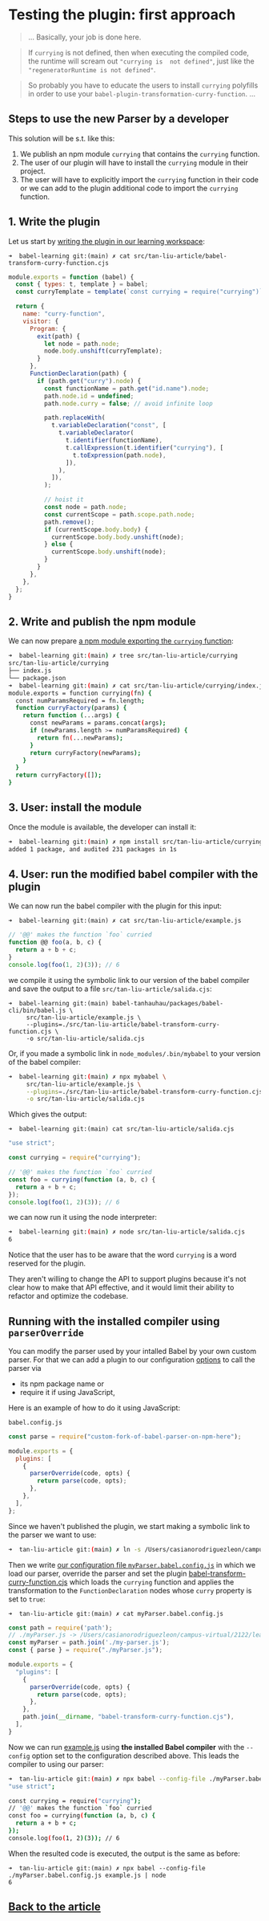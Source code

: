 # Testing the plugin: first approach

> ...
> Basically, your job is done here.

> If `currying` is not defined, then when executing the compiled code, the runtime will scream out `"currying is  not defined"`, just like the `"regeneratorRuntime is not defined"`.

> So probably you have to educate the users to install `currying` polyfills in order to use your `babel-plugin-transformation-curry-function`.
>  ...

## Steps to use the new Parser by a developer

This solution will be s.t. like this:

1. We publish an npm module `currying` that contains the `currying` function.
2. The user of our plugin will have to install the `currying` module in their project.
3. The user will have to explicitly import the `currying` function in their code or we can add to the plugin additional code to import the `currying` function.


## 1. Write the plugin

Let us start by [writing the plugin in our learning workspace](/src/tan-liu-article/babel-transform-curry-function.cjs):

`➜  babel-learning git:(main) ✗ cat src/tan-liu-article/babel-transform-curry-function.cjs`
```js
module.exports = function (babel) {
  const { types: t, template } = babel;
  const curryTemplate = template(`const currying = require("currying")`)();

  return {
    name: "curry-function",
    visitor: {
      Program: {
        exit(path) {
          let node = path.node;
          node.body.unshift(curryTemplate);
        }
      },
      FunctionDeclaration(path) {
        if (path.get("curry").node) { 
          const functionName = path.get("id.name").node;
          path.node.id = undefined;
          path.node.curry = false; // avoid infinite loop

          path.replaceWith(
            t.variableDeclaration("const", [
              t.variableDeclarator(
                t.identifier(functionName),
                t.callExpression(t.identifier("currying"), [ 
                  t.toExpression(path.node),
                ]),
              ), 
            ]),
          );

          // hoist it
          const node = path.node;
          const currentScope = path.scope.path.node;
          path.remove();
          if (currentScope.body.body) {
            currentScope.body.body.unshift(node);
          } else {
            currentScope.body.unshift(node);
          }
        }
      },
    },
  };
}
```

## 2. Write and publish the npm module

We can now prepare [a npm module exporting the `currying` function](/src/tan-liu-article/currying ):

```sh
➜  babel-learning git:(main) ✗ tree src/tan-liu-article/currying 
src/tan-liu-article/currying
├── index.js
└── package.json
➜  babel-learning git:(main) ✗ cat src/tan-liu-article/currying/index.js 
module.exports = function currying(fn) {
  const numParamsRequired = fn.length;
  function curryFactory(params) {
    return function (...args) {
      const newParams = params.concat(args);
      if (newParams.length >= numParamsRequired) {
        return fn(...newParams);
      }
      return curryFactory(newParams);
    }
  }
  return curryFactory([]);
}
```

## 3. User: install the module

Once the module is available, the developer can install it:

```sh
➜  babel-learning git:(main) ✗ npm install src/tan-liu-article/currying
added 1 package, and audited 231 packages in 1s
```

## 4. User: run the modified babel compiler with the plugin

We can now run the babel compiler with the plugin for this input:

`➜  babel-learning git:(main) ✗ cat src/tan-liu-article/example.js`
```js
// '@@' makes the function `foo` curried
function @@ foo(a, b, c) {
  return a + b + c;
}
console.log(foo(1, 2)(3)); // 6
```

we compile it using the symbolic link to our version of the babel compiler and save the output to a file 
`src/tan-liu-article/salida.cjs`:

```
➜  babel-learning git:(main) babel-tanhauhau/packages/babel-cli/bin/babel.js \
     src/tan-liu-article/example.js \
     --plugins=./src/tan-liu-article/babel-transform-curry-function.cjs \ 
     -o src/tan-liu-article/salida.cjs
```

Or, if you made a symbolic link in `node_modules/.bin/mybabel` to your version of the babel compiler:

```sh
➜  babel-learning git:(main) ✗ npx mybabel \   
     src/tan-liu-article/example.js \
     --plugins=./src/tan-liu-article/babel-transform-curry-function.cjs \
     -o src/tan-liu-article/salida.cjs
```

Which gives the output:

`➜  babel-learning git:(main) cat src/tan-liu-article/salida.cjs`
```js
"use strict";

const currying = require("currying");

// '@@' makes the function `foo` curried
const foo = currying(function (a, b, c) {
  return a + b + c;
});
console.log(foo(1, 2)(3)); // 6
```

we can now run it using the node interpreter:

```sh
➜  babel-learning git:(main) ✗ node src/tan-liu-article/salida.cjs
6
```

Notice that the user has to be aware that the word `currying` is a word reserved for the plugin.

They  aren't willing to change the  API to support plugins
because it's not clear how to make that API effective, and it would limit 
their ability to refactor and optimize the codebase.

## Running with the installed compiler using `parserOverride`

You can modify the parser used by your intalled Babel by your own custom parser.
For that we can add a plugin to our configuration [options](https://babeljs.io/docs/options#plugins) 
to call the parser via 

- its npm package name or 
- require it if using JavaScript,

Here is an example of how to do it using JavaScript:

`babel.config.js`
```js
const parse = require("custom-fork-of-babel-parser-on-npm-here");

module.exports = {
  plugins: [
    {
      parserOverride(code, opts) {
        return parse(code, opts);
      },
    },
  ],
};
```
Since we haven't published the plugin, we start making a symbolic link to the parser we want to use:

```sh
➜  tan-liu-article git:(main) ✗ ln -s /Users/casianorodriguezleon/campus-virtual/2122/learning/compiler-learning/babel-tanhauhau/packages/babel-parser/lib/index.js my-parser.js
```

Then we write [our configuration file `myParser.babel.config.js`](/src/tan-liu-article/myParser.babel.config.js) in which 
we load our parser, override the parser and set the plugin [babel-transform-curry-function.cjs](/src/tan-liu-article/babel-transform-curry-function.cjs) which loads the `currying` function and applies the transformation to the `FunctionDeclaration` nodes whose `curry` property is set to `true`:

`➜  tan-liu-article git:(main) ✗ cat myParser.babel.config.js`
```js
const path = require('path');
// ./myParser.js -> /Users/casianorodriguezleon/campus-virtual/2122/learning/compiler-learning/babel-tanhauhau/packages/babel-parser/lib/index.js
const myParser = path.join('./my-parser.js');
const { parse } = require("./myParser.js");

module.exports = {
  "plugins": [
    {
      parserOverride(code, opts) {
        return parse(code, opts);
      },
    },
    path.join(__dirname, "babel-transform-curry-function.cjs"),
  ],
}
```

Now we can run [example.js](/src/tan-liu-article/example.js) using **the installed Babel compiler** with the 
`--config` option  set to the configuration described above.
This leads the compiler to using our parser:

```sh
➜  tan-liu-article git:(main) ✗ npx babel --config-file ./myParser.babel.config.js example.js
"use strict";

const currying = require("currying");
// '@@' makes the function `foo` curried
const foo = currying(function (a, b, c) {
  return a + b + c;
});
console.log(foo(1, 2)(3)); // 6
```
When the resulted code is executed, the output is the same as before:
```
➜  tan-liu-article git:(main) ✗ npx babel --config-file ./myParser.babel.config.js example.js | node
6
```

## [Back to the article](/doc/tan-liu-article.md#testing-the-plugin-first-approach)